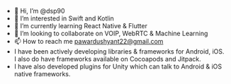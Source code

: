 - 👋 Hi, I’m @dsp90
- 👀 I’m interested in Swift and Kotlin
- 🌱 I’m currently learning React Native & Flutter
- 💞️ I’m looking to collaborate on VOIP, WebRTC & Machine Learning
- 📫 How to reach me pawardushyant22@gmail.com
- I have been actively developing libraries & frameworks for Android, iOS. I also do have frameworks available on Cocoapods and Jitpack.
- I have also developed plugins for Unity which can talk to Android & iOS native frameworks.

<!---
dsp90/dsp90 is a ✨ special ✨ repository because its `README.md` (this file) appears on your GitHub profile.
You can click the Preview link to take a look at your changes.
--->
